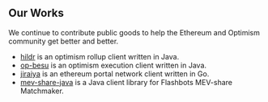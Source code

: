 ## Our Works

We continue to contribute public goods to help the Ethereum and Optimism community get better and better.

- [hildr](https://github.com/optimism-java/hildr) is an optimism rollup client written in Java.
- [op-besu](https://github.com/optimism-java/op-besu) is an optimism execution client written in Java.
- [jiraiya](https://github.com/optimism-java/jiraiya) is an ethereum portal network client written in Go. 
- [mev-share-java](https://github.com/optimism-java/mev-share-java) is a Java client library for Flashbots MEV-share Matchmaker.

